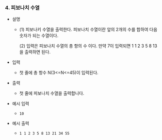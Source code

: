 ### 4. 피보나치 수열

- 설명
    - (1) 피보나키 수열을 출력한다. 피보나치 수열이란 앞의 2개의 수를 합하여 다음 숫자가 되는 수열이다.
     
      (2) 입력은 피보나치 수열의 총 항의 수 이다. 만약 7이 입력되면 1 1 2 3 5 8 13을 출력하면 된다.
      
- 입력
    - 첫 줄에 총 항수 N(3<=N<=45)이 입력된다.
      
- 출력
    - 첫 줄에 피보나치 수열을 출력합니다.

- 예시 입력
    - ```
      10
      ```
 
- 예시 출력
    - ```
      1 1 2 3 5 8 13 21 34 55
      ```
 